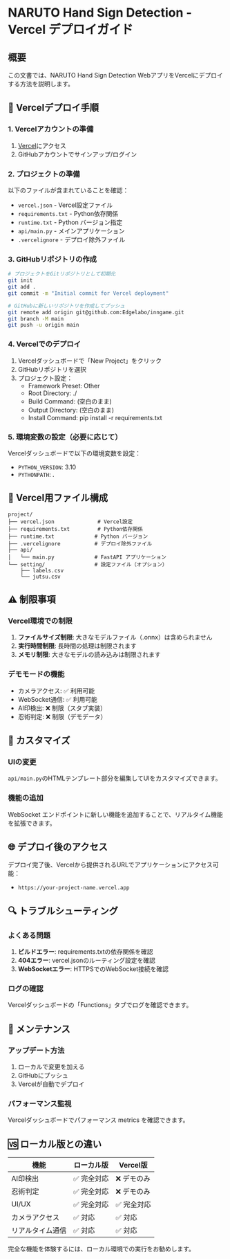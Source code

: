 # NARUTO Hand Sign Detection - Vercel デプロイガイド

## 概要
この文書では、NARUTO Hand Sign Detection WebアプリをVercelにデプロイする方法を説明します。

## 🚀 Vercelデプロイ手順

### 1. Vercelアカウントの準備
1. [Vercel](https://vercel.com)にアクセス
2. GitHubアカウントでサインアップ/ログイン

### 2. プロジェクトの準備
以下のファイルが含まれていることを確認：
- `vercel.json` - Vercel設定ファイル
- `requirements.txt` - Python依存関係
- `runtime.txt` - Python バージョン指定
- `api/main.py` - メインアプリケーション
- `.vercelignore` - デプロイ除外ファイル

### 3. GitHubリポジトリの作成
```bash
# プロジェクトをGitリポジトリとして初期化
git init
git add .
git commit -m "Initial commit for Vercel deployment"

# GitHubに新しいリポジトリを作成してプッシュ
git remote add origin git@github.com:Edgelabo/inngame.git
git branch -M main
git push -u origin main
```

### 4. Vercelでのデプロイ
1. Vercelダッシュボードで「New Project」をクリック
2. GitHubリポジトリを選択
3. プロジェクト設定：
   - Framework Preset: Other
   - Root Directory: ./
   - Build Command: (空白のまま)
   - Output Directory: (空白のまま)
   - Install Command: pip install -r requirements.txt

### 5. 環境変数の設定（必要に応じて）
Vercelダッシュボードで以下の環境変数を設定：
- `PYTHON_VERSION`: 3.10
- `PYTHONPATH`: .

## 📁 Vercel用ファイル構成

```
project/
├── vercel.json              # Vercel設定
├── requirements.txt         # Python依存関係
├── runtime.txt             # Python バージョン
├── .vercelignore           # デプロイ除外ファイル
├── api/
│   └── main.py             # FastAPI アプリケーション
└── setting/                # 設定ファイル（オプション）
    ├── labels.csv
    └── jutsu.csv
```

## ⚠️ 制限事項

### Vercel環境での制限
1. **ファイルサイズ制限**: 大きなモデルファイル（.onnx）は含められません
2. **実行時間制限**: 長時間の処理は制限されます
3. **メモリ制限**: 大きなモデルの読み込みは制限されます

### デモモードの機能
- カメラアクセス: ✅ 利用可能
- WebSocket通信: ✅ 利用可能  
- AI印検出: ❌ 制限（スタブ実装）
- 忍術判定: ❌ 制限（デモデータ）

## 🔧 カスタマイズ

### UIの変更
`api/main.py`のHTMLテンプレート部分を編集してUIをカスタマイズできます。

### 機能の追加
WebSocket エンドポイントに新しい機能を追加することで、リアルタイム機能を拡張できます。

## 🌐 デプロイ後のアクセス

デプロイ完了後、Vercelから提供されるURLでアプリケーションにアクセス可能：
- `https://your-project-name.vercel.app`

## 🔍 トラブルシューティング

### よくある問題
1. **ビルドエラー**: requirements.txtの依存関係を確認
2. **404エラー**: vercel.jsonのルーティング設定を確認
3. **WebSocketエラー**: HTTPSでのWebSocket接続を確認

### ログの確認
Vercelダッシュボードの「Functions」タブでログを確認できます。

## 📝 メンテナンス

### アップデート方法
1. ローカルで変更を加える
2. GitHubにプッシュ
3. Vercelが自動でデプロイ

### パフォーマンス監視
Vercelダッシュボードでパフォーマンス metrics を確認できます。

## 🆚 ローカル版との違い

| 機能 | ローカル版 | Vercel版 |
|------|-----------|----------|
| AI印検出 | ✅ 完全対応 | ❌ デモのみ |
| 忍術判定 | ✅ 完全対応 | ❌ デモのみ |
| UI/UX | ✅ 完全対応 | ✅ 完全対応 |
| カメラアクセス | ✅ 対応 | ✅ 対応 |
| リアルタイム通信 | ✅ 対応 | ✅ 対応 |

完全な機能を体験するには、ローカル環境での実行をお勧めします。
